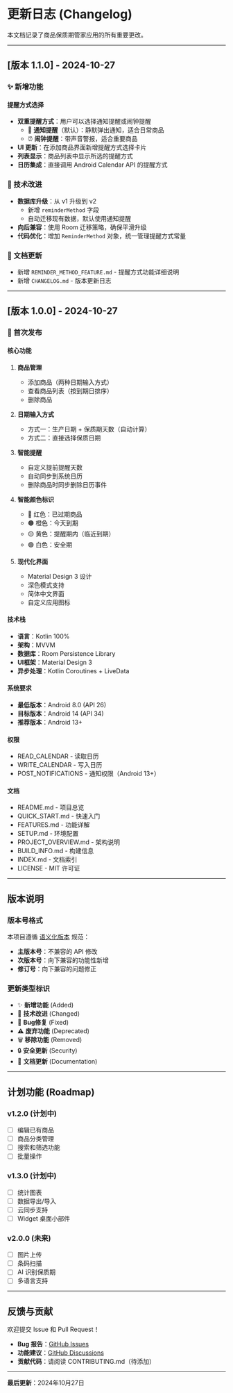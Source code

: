 # 更新日志 (Changelog)

本文档记录了商品保质期管家应用的所有重要更改。

---

## [版本 1.1.0] - 2024-10-27

### ✨ 新增功能

#### 提醒方式选择
- **双重提醒方式**：用户可以选择通知提醒或闹钟提醒
  - 📱 **通知提醒**（默认）：静默弹出通知，适合日常商品
  - ⏰ **闹钟提醒**：带声音警报，适合重要商品
- **UI 更新**：在添加商品界面新增提醒方式选择卡片
- **列表显示**：商品列表中显示所选的提醒方式
- **日历集成**：直接调用 Android Calendar API 的提醒方式

### 🔧 技术改进

- **数据库升级**：从 v1 升级到 v2
  - 新增 `reminderMethod` 字段
  - 自动迁移现有数据，默认使用通知提醒
- **向后兼容**：使用 Room 迁移策略，确保平滑升级
- **代码优化**：增加 `ReminderMethod` 对象，统一管理提醒方式常量

### 📝 文档更新

- 新增 `REMINDER_METHOD_FEATURE.md` - 提醒方式功能详细说明
- 新增 `CHANGELOG.md` - 版本更新日志

---

## [版本 1.0.0] - 2024-10-27

### 🎉 首次发布

#### 核心功能

1. **商品管理**
   - 添加商品（两种日期输入方式）
   - 查看商品列表（按到期日排序）
   - 删除商品

2. **日期输入方式**
   - 方式一：生产日期 + 保质期天数（自动计算）
   - 方式二：直接选择保质日期

3. **智能提醒**
   - 自定义提前提醒天数
   - 自动同步到系统日历
   - 删除商品时同步删除日历事件

4. **智能颜色标识**
   - 🔴 红色：已过期商品
   - 🟠 橙色：今天到期
   - 🟡 黄色：提醒期内（临近到期）
   - 🟢 白色：安全期

5. **现代化界面**
   - Material Design 3 设计
   - 深色模式支持
   - 简体中文界面
   - 自定义应用图标

#### 技术栈

- **语言**：Kotlin 100%
- **架构**：MVVM
- **数据库**：Room Persistence Library
- **UI框架**：Material Design 3
- **异步处理**：Kotlin Coroutines + LiveData

#### 系统要求

- **最低版本**：Android 8.0 (API 26)
- **目标版本**：Android 14 (API 34)
- **推荐版本**：Android 13+

#### 权限

- READ_CALENDAR - 读取日历
- WRITE_CALENDAR - 写入日历
- POST_NOTIFICATIONS - 通知权限（Android 13+）

#### 文档

- README.md - 项目总览
- QUICK_START.md - 快速入门
- FEATURES.md - 功能详解
- SETUP.md - 环境配置
- PROJECT_OVERVIEW.md - 架构说明
- BUILD_INFO.md - 构建信息
- INDEX.md - 文档索引
- LICENSE - MIT 许可证

---

## 版本说明

### 版本号格式
本项目遵循 [语义化版本](https://semver.org/lang/zh-CN/) 规范：

- **主版本号**：不兼容的 API 修改
- **次版本号**：向下兼容的功能性新增
- **修订号**：向下兼容的问题修正

### 更新类型标识

- ✨ **新增功能** (Added)
- 🔧 **技术改进** (Changed)
- 🐛 **Bug修复** (Fixed)
- ⚠️ **废弃功能** (Deprecated)
- 🗑️ **移除功能** (Removed)
- 🔒 **安全更新** (Security)
- 📝 **文档更新** (Documentation)

---

## 计划功能 (Roadmap)

### v1.2.0 (计划中)
- [ ] 编辑已有商品
- [ ] 商品分类管理
- [ ] 搜索和筛选功能
- [ ] 批量操作

### v1.3.0 (计划中)
- [ ] 统计图表
- [ ] 数据导出/导入
- [ ] 云同步支持
- [ ] Widget 桌面小部件

### v2.0.0 (未来)
- [ ] 图片上传
- [ ] 条码扫描
- [ ] AI 识别保质期
- [ ] 多语言支持

---

## 反馈与贡献

欢迎提交 Issue 和 Pull Request！

- **Bug 报告**：[GitHub Issues](https://github.com/your-repo/issues)
- **功能建议**：[GitHub Discussions](https://github.com/your-repo/discussions)
- **贡献代码**：请阅读 CONTRIBUTING.md（待添加）

---

**最后更新**：2024年10月27日
